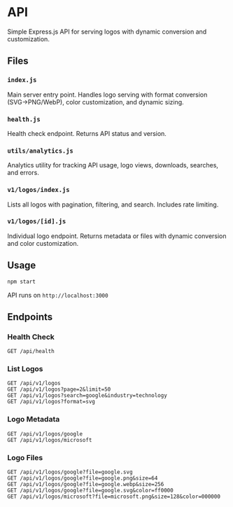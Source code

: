 # API

Simple Express.js API for serving logos with dynamic conversion and customization.

## Files

### `index.js`

Main server entry point. Handles logo serving with format conversion (SVG→PNG/WebP), color customization, and dynamic sizing.

### `health.js`

Health check endpoint. Returns API status and version.

### `utils/analytics.js`

Analytics utility for tracking API usage, logo views, downloads, searches, and errors.

### `v1/logos/index.js`

Lists all logos with pagination, filtering, and search. Includes rate limiting.

### `v1/logos/[id].js`

Individual logo endpoint. Returns metadata or files with dynamic conversion and color customization.

## Usage

```bash
npm start
```

API runs on `http://localhost:3000`

## Endpoints

### Health Check

```
GET /api/health
```

### List Logos

```
GET /api/v1/logos
GET /api/v1/logos?page=2&limit=50
GET /api/v1/logos?search=google&industry=technology
GET /api/v1/logos?format=svg
```

### Logo Metadata

```
GET /api/v1/logos/google
GET /api/v1/logos/microsoft
```

### Logo Files

```
GET /api/v1/logos/google?file=google.svg
GET /api/v1/logos/google?file=google.png&size=64
GET /api/v1/logos/google?file=google.webp&size=256
GET /api/v1/logos/google?file=google.svg&color=ff0000
GET /api/v1/logos/microsoft?file=microsoft.png&size=128&color=000000
```

